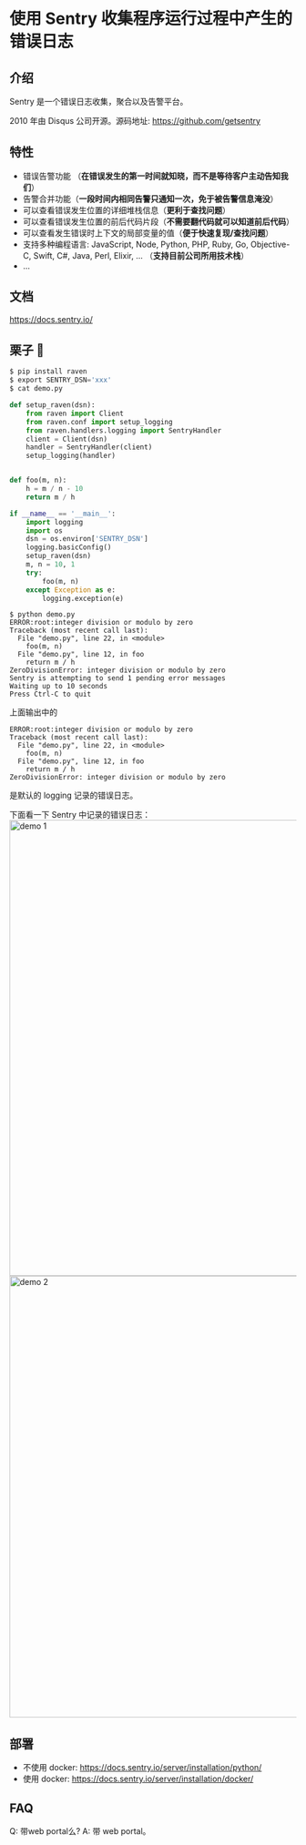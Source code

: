 # 使用 Sentry 收集程序运行过程中产生的错误日志


## 介绍

Sentry 是一个错误日志收集，聚合以及告警平台。

2010 年由 Disqus 公司开源。源码地址: https://github.com/getsentry

## 特性

* 错误告警功能 （**在错误发生的第一时间就知晓，而不是等待客户主动告知我们**）
* 告警合并功能（**一段时间内相同告警只通知一次，免于被告警信息淹没**）
* 可以查看错误发生位置的详细堆栈信息（**更利于查找问题**）
* 可以查看错误发生位置的前后代码片段（**不需要翻代码就可以知道前后代码**）
* 可以查看发生错误时上下文的局部变量的值（**便于快速复现/查找问题**）
* 支持多种编程语言: JavaScript, Node, Python, PHP, Ruby, Go, Objective-C, Swift, C#, Java, Perl, 
Elixir, ... （**支持目前公司所用技术栈**）
* ...

## 文档

https://docs.sentry.io/

## 栗子 🌰

```python
$ pip install raven
$ export SENTRY_DSN='xxx'
$ cat demo.py

def setup_raven(dsn):
    from raven import Client
    from raven.conf import setup_logging
    from raven.handlers.logging import SentryHandler
    client = Client(dsn)
    handler = SentryHandler(client)
    setup_logging(handler)


def foo(m, n):
    h = m / n - 10
    return m / h

if __name__ == '__main__':
    import logging
    import os
    dsn = os.environ['SENTRY_DSN']
    logging.basicConfig()
    setup_raven(dsn)
    m, n = 10, 1
    try:
        foo(m, n)
    except Exception as e:
        logging.exception(e)
```

```
$ python demo.py
ERROR:root:integer division or modulo by zero
Traceback (most recent call last):
  File "demo.py", line 22, in <module>
    foo(m, n)
  File "demo.py", line 12, in foo
    return m / h
ZeroDivisionError: integer division or modulo by zero
Sentry is attempting to send 1 pending error messages
Waiting up to 10 seconds
Press Ctrl-C to quit
```

上面输出中的 

```
ERROR:root:integer division or modulo by zero
Traceback (most recent call last):
  File "demo.py", line 22, in <module>
    foo(m, n)
  File "demo.py", line 12, in foo
    return m / h
ZeroDivisionError: integer division or modulo by zero
```
是默认的 logging 记录的错误日志。

下面看一下 Sentry 中记录的错误日志：
<img width="801" alt="demo 1" src="https://cloud.githubusercontent.com/assets/18389003/20585342/7237d718-b235-11e6-95ae-2ae5fa75f1cc.png">
<img width="776" alt="demo 2" src="https://cloud.githubusercontent.com/assets/18389003/20585346/7a4c97d6-b235-11e6-8f8c-1de638f031f1.png">

## 部署

* 不使用 docker: https://docs.sentry.io/server/installation/python/
* 使用 docker: https://docs.sentry.io/server/installation/docker/

## FAQ

Q: 带web portal么?
A: 带 web portal。

